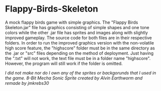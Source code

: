 Flappy-Birds-Skeleton
=====================

A mock flappy birds game with simple graphics. The "Flappy Birds Skeleton.jar" file has graphics consisting of simple shapes and one tone colors while the other .jar file has sprites and images along with slightly improved gameplay. The source code for both files are in their respective folders. In order to run the improved graphics version with the non-volatile high score feature, the "highscore" folder must be in the same directory as the .jar or "src" files depending on the method of deployment. Just having the ".txt" will not work, the text file must be in a folder name "highscore". However, the program will still work if the folder is omitted.

*I did not make nor do I own any of the sprites or backgorunds that I used in the game.* 
*8-Bit Mecha Sonic Sprite created by Alvin Earthworm and remade by jmkrebs30*
